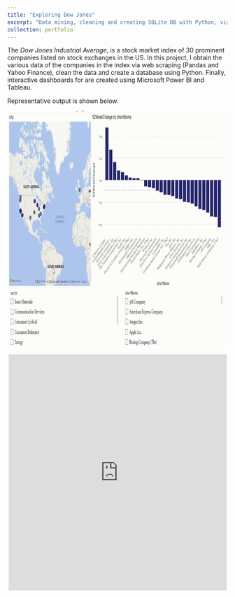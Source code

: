 ```yaml
---
title: "Exploring Dow Jones"
excerpt: "Data mining, cleaning and creating SQLite DB with Python, visualization and interactive dashboard prepared with Power BI & Tableau <br/><img src='https://github.com/Kemalakin/kemalakin.github.io/blob/master/images/dow-jones/dj_pBI.gif?raw=true' width='300'>"
collection: portfolio
---
```


The *Dow Jones Industrial Average*, is a stock market index of 30 prominent companies listed on stock exchanges in the US. In this project, I obtain the various data of the companies in the index via web scraping (Pandas and Yahoo Finance), clean the data and create a database using Python. Finally, interactive dashboards for are created using Microsoft Power BI and Tableau.

Representative output is shown below.

<p align="center">
  <img src="https://github.com/Kemalakin/kemalakin.github.io/blob/master/images/dow-jones/dj_pBI.gif?raw=true" alt="Numbers" width="99%" height="540">
</p>

<!--
<video width="99%" height="540">
        <source src="/images/dow-jones/dj_pBI.mp4" type="video/mp4">
</video>
-->

<center><iframe src="https://public.tableau.com/views/MSFTStockPrices/MicrosoftStockPrices?:language=en-US&:display_count=n&:origin=viz_share_link&:showVizHome=no&:embed=true" width="99%" height="540" frameborder="0"></iframe></center>

